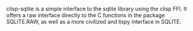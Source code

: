 clisp-sqlite is a simple interface to the sqlite library using the clisp FFI. It offers a raw interface directly to the C functions in the package SQLITE.RAW, as well as a more civilized and lispy interface in SQLITE.